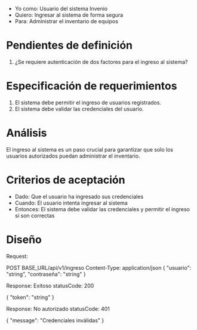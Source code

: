 - Yo como: Usuario del sistema Invenio
- Quiero: Ingresar al sistema de forma segura
- Para: Administrar el inventario de equipos

# Pendientes de definición
1. ¿Se requiere autenticación de dos factores para el ingreso al sistema?

# Especificación de requerimientos
1. El sistema debe permitir el ingreso de usuarios registrados.
2. El sistema debe validar las credenciales del usuario.

# Análisis
El ingreso al sistema es un paso crucial para garantizar que solo los usuarios autorizados puedan administrar el inventario.


# Criterios de aceptación
- Dado: Que el usuario ha ingresado sus credenciales
- Cuando: El usuario intenta ingresar al sistema
- Entonces: El sistema debe validar las credenciales y permitir el ingreso si son correctas

# Diseño
Request:

POST BASE_URL/api/v1/ingreso
Content-Type: application/json
{
    "usuario": "string",
    "contraseña": "string"
}

Response: Exitoso statusCode: 200

{
    "token": "string"
}

Response: No autorizado statusCode: 401

{
    "message": "Credenciales inválidas"
}
